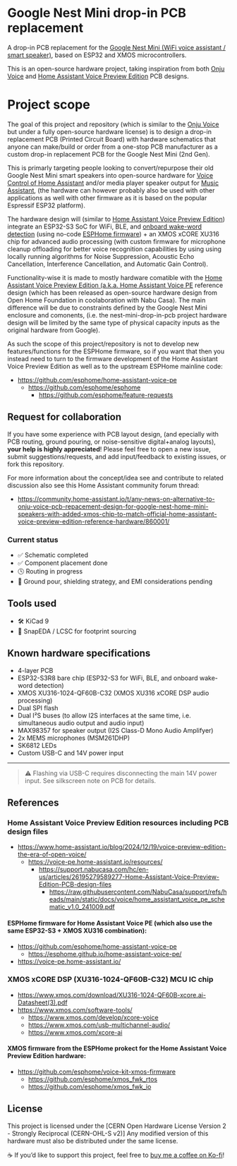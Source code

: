 # Google Nest Mini drop-in PCB replacement 

A drop-in PCB replacement for the [Google Nest Mini (WiFi voice assistant / smart speaker)](https://en.wikipedia.org/wiki/Google_Nest_(smart_speakers)), based on ESP32 and XMOS microcontrollers.

This is an open-source hardware project, taking inspiration from both [Onju Voice](https://github.com/justLV/onju-voice) and [Home Assistant Voice Preview Edition](https://www.home-assistant.io/blog/2024/12/19/voice-preview-edition-the-era-of-open-voice/) PCB designs.

# Project scope

The goal of this project and repository (which is similar to the [Onju Voice](https://github.com/justLV/onju-voice) but under a fully open-source hardware license) is to design a drop-in replacement PCB (Printed Circuit Board) with hardware schematics that anyone can make/build or order from a one-stop PCB manufacturer as a custom drop-in replacement PCB for the Google Nest Mini (2nd Gen).

This is primarly targeting people looking to convert/repurpose their old Google Nest Mini smart speakers into open-source hardware for [Voice Control of Home Assistant](https://www.home-assistant.io/voice_control/) and/or media player speaker output for [Music Assistant](https://www.music-assistant.io), (the hardware can however probably also be used with other applications as well with other firmware as it is based on the popular Espressif ESP32 platform).

The hardware design will (similar to [Home Assistant Voice Preview Edition](https://www.home-assistant.io/blog/2024/12/19/voice-preview-edition-the-era-of-open-voice/)) integrate an ESP32-S3 SoC for WiFi, BLE, and [onboard wake-word detection](https://www.home-assistant.io/voice_control/about_wake_word/) (using no-code [ESPHome firmware](https://esphome.io/)) + an XMOS xCORE XU316 chip for advanced audio processing (with custom firmware for microphone cleanup offloading for better voice recognition capabilities by using using locally running algorithms for Noise Suppression, Acoustic Echo Cancellation, Interference Cancellation, and Automatic Gain Control).

Functionality-wise it is made to mostly hardware comatible with the [Home Assistant Voice Preview Edition (a.k.a. Home Assistant Voice PE](https://www.home-assistant.io/blog/2024/12/19/voice-preview-edition-the-era-of-open-voice/) reference design (which has been released as open-source hardware design from Open Home Foundation in coolaboration with Nabu Casa). The main difference will be due to constraints defined by the Google Nest Mini enclosure and comonents, (i.e. the nest-mini-drop-in-pcb project hardware design will be limited by the same type of physical capacity inputs as the original hardware from Google).

As such the scope of this project/repository is not to develop new features/functions for the ESPHome firmware, so if you want that then you instead need to turn to the firmware development of the Home Assistant Voice Preview Edition as well as to the upstream ESPHome mainline code:

- https://github.com/esphome/home-assistant-voice-pe
  - https://github.com/esphome/esphome
      - https://github.com/esphome/feature-requests

## Request for collaboration

If you have some experience with PCB layout design, (and epecially with PCB routing, ground pouring, or noise-sensitive digital+analog layouts), **your help is highly appreciated**! Please feel free to open a new issue, submit suggestions/requests, and add input/feedback to existing issues, or fork this repository.

For more information about the concept/idea see and contribute to related discussion also see this Home Assistant community forum thread:

- https://community.home-assistant.io/t/any-news-on-alternative-to-onju-voice-pcb-repacement-design-for-google-nest-home-mini-speakers-with-added-xmos-chip-to-match-official-home-assistant-voice-preview-edition-reference-hardware/860001/

### Current status

- ✅ Schematic completed
- ✅ Component placement done
- 🕓 Routing in progress
- 🚧 Ground pour, shielding strategy, and EMI considerations pending



## Tools used

- 🛠️ KiCad 9
- 🧰 SnapEDA / LCSC for footprint sourcing

## Known hardware specifications

- 4-layer PCB
- ESP32-S3R8 bare chip (ESP32-S3 for WiFi, BLE, and onboard wake-word detection)
- XMOS XU316-1024-QF60B-C32 (XMOS XU316 xCORE DSP audio processing)
- Dual SPI flash
- Dual I²S buses (to allow I2S interfaces at the same time, i.e. simultaneous audio output and audio input)
- MAX98357 for speaker output (I2S Class-D Mono Audio Amplifyer)
- 2x MEMS microphones (MSM261DHP)
- SK6812 LEDs
- Custom USB-C and 14V power input

---

> ⚠️ Flashing via USB-C requires disconnecting the main 14V power input. See silkscreen note on PCB for details.

## References

### Home Assistant Voice Preview Edition resources including PCB design files
- https://www.home-assistant.io/blog/2024/12/19/voice-preview-edition-the-era-of-open-voice/
  - https://voice-pe.home-assistant.io/resources/
    - https://support.nabucasa.com/hc/en-us/articles/26195279589277-Home-Assistant-Voice-Preview-Edition-PCB-design-files
      - https://raw.githubusercontent.com/NabuCasa/support/refs/heads/main/static/docs/voice/home_assistant_voice_pe_schematic_v1.0_241009.pdf
     
#### ESPHome firmware for Home Assistant Voice PE (which also use the same ESP32-S3 + XMOS XU316 combination):

- https://github.com/esphome/home-assistant-voice-pe
  - https://esphome.github.io/home-assistant-voice-pe/
- https://voice-pe.home-assistant.io/

### XMOS xCORE DSP (XU316-1024-QF60B-C32) MCU IC chip

- https://www.xmos.com/download/XU316-1024-QF60B-xcore.ai-Datasheet(3).pdf
- https://www.xmos.com/software-tools/
  - https://www.xmos.com/develop/xcore-voice
  - https://www.xmos.com/usb-multichannel-audio/
  - https://www.xmos.com/xcore-ai
 
#### XMOS firmware from the ESPHome prokect for the Home Assistant Voice Preview Edition hardware:

- https://github.com/esphome/voice-kit-xmos-firmware
  - https://github.com/esphome/xmos_fwk_rtos
  - https://github.com/esphome/xmos_fwk_io

## License

This project is licensed under the [CERN Open Hardware License Version 2 - Strongly Reciprocal (CERN-OHL-S v2)]
Any modified version of this hardware must also be distributed under the same license.

☕ If you’d like to support this project, feel free to [buy me a coffee on Ko-fi](https://ko-fi.com/imike78)!

